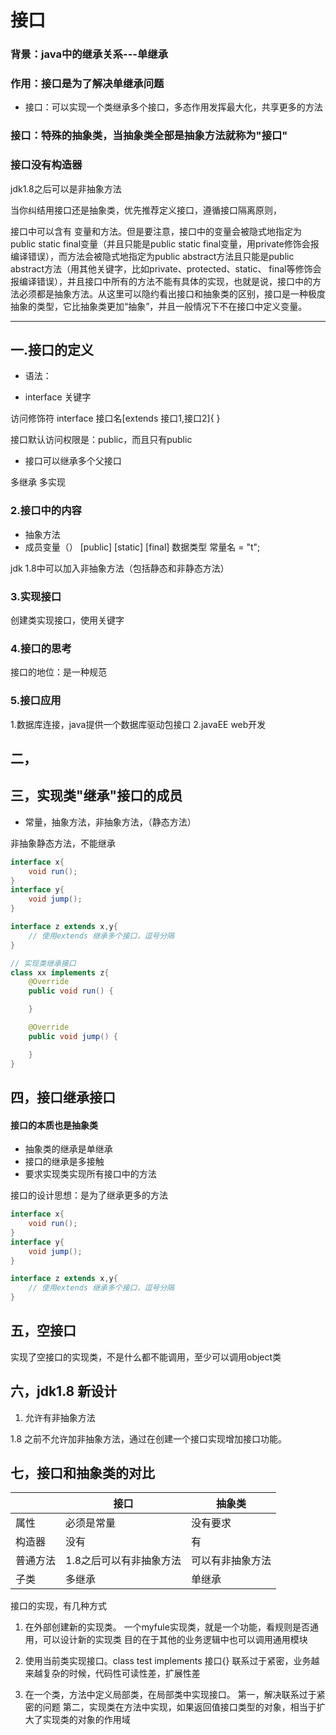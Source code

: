 # 接口

### 背景：java中的继承关系---单继承

### 作用：接口是为了解决单继承问题

* 接口：可以实现一个类继承多个接口，多态作用发挥最大化，共享更多的方法

### 接口：特殊的抽象类，当抽象类全部是抽象方法就称为"接口" 
### 接口没有构造器
jdk1.8之后可以是非抽象方法


当你纠结用接口还是抽象类，优先推荐定义接口，遵循接口隔离原则，







接口中可以含有 变量和方法。但是要注意，接口中的变量会被隐式地指定为public static final变量（并且只能是public static final变量，用private修饰会报编译错误），而方法会被隐式地指定为public abstract方法且只能是public abstract方法（用其他关键字，比如private、protected、static、 final等修饰会报编译错误），并且接口中所有的方法不能有具体的实现，也就是说，接口中的方法必须都是抽象方法。从这里可以隐约看出接口和抽象类的区别，接口是一种极度抽象的类型，它比抽象类更加“抽象”，并且一般情况下不在接口中定义变量。






***


## 一.接口的定义

* 语法：
- interface 关键字

访问修饰符 interface 接口名[extends 接口1,接口2]{
}

接口默认访问权限是：public，而且只有public

* 接口可以继承多个父接口

多继承
多实现


### 2.接口中的内容



* 抽象方法
* 成员变量（）    [public] [static] [final] 数据类型 常量名 = "t";

jdk 1.8中可以加入非抽象方法（包括静态和非静态方法）

### 3.实现接口

创建类实现接口，使用关键字





### 4.接口的思考

接口的地位：是一种规范


### 5.接口应用

1.数据库连接，java提供一个数据库驱动包接口
2.javaEE web开发



## 二，



## 三，实现类"继承"接口的成员

* 常量，抽象方法，非抽象方法，（静态方法）

非抽象静态方法，不能继承


```java
interface x{
    void run();
}
interface y{
    void jump();
}

interface z extends x,y{
    // 使用extends 继承多个接口，逗号分隔
}

// 实现类继承接口
class xx implements z{
    @Override
    public void run() {

    }

    @Override
    public void jump() {

    }
}
```







## 四，接口继承接口



#### 接口的本质也是抽象类

* 抽象类的继承是单继承
* 接口的继承是多接触
* 要求实现类实现所有接口中的方法

接口的设计思想：是为了继承更多的方法


```java
interface x{
    void run();
}
interface y{
    void jump();
}

interface z extends x,y{
    // 使用extends 继承多个接口，逗号分隔
}
```




## 五，空接口

实现了空接口的实现类，不是什么都不能调用，至少可以调用object类


## 六，jdk1.8 新设计


1. 允许有非抽象方法


1.8 之前不允许加非抽象方法，通过在创建一个接口实现增加接口功能。


## 七，接口和抽象类的对比


||接口|抽象类|
| --- | --- | --- |
|属性|必须是常量|没有要求|
|构造器|没有|有|
|普通方法|1.8之后可以有非抽象方法|可以有非抽象方法|
|子类|多继承|单继承|




接口的实现，有几种方式
1. 在外部创建新的实现类。
    一个myfule实现类，就是一个功能，看规则是否通用，可以设计新的实现类
    目的在于其他的业务逻辑中也可以调用通用模块

2. 使用当前类实现接口。class test implements 接口{}
    联系过于紧密，业务越来越复杂的时候，代码性可读性差，扩展性差

3. 在一个类，方法中定义局部类，在局部类中实现接口。
    第一，解决联系过于紧密的问题
    第二，实现类在方法中实现，如果返回值接口类型的对象，相当于扩大了实现类的对象的作用域
    























